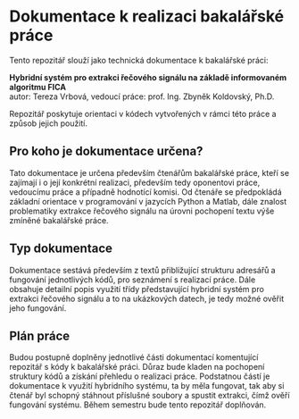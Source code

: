 # Dokumentace k realizaci bakalářské práce
Tento repozitář slouží jako technická dokumentace k bakalářské práci:

**Hybridní systém pro extrakci řečového signálu na základě informovaném algoritmu FICA** 
<br> autor: Tereza Vrbová, vedoucí práce: prof. Ing. Zbyněk Koldovský, Ph.D.

Repozitář poskytuje orientaci v kódech vytvořených v rámci této práce a způsob jejich použití.

## Pro koho je dokumentace určena?
Tato dokumentace je určena především čtenářům bakalářské práce, kteří se zajímají i o její konkrétní realizaci, především tedy oponentovi práce, vedoucímu práce a případně hodnotící komisi. Od čtenáře se předpokládá základní orientace v programování v jazycích Python a Matlab, dále znalost problematiky extrakce řečového signálu na úrovni pochopení textu výše zmíněné bakalářské práce.

## Typ dokumentace
Dokumentace sestává především z textů přibližující strukturu adresářů a fungování jednotlivých kódů, pro seznámení s realizací práce. Dále obsahuje detailní popis využití třídy představující hybridní systém pro extrakci řečového signálu a to na ukázkových datech, je tedy možné ověřit jeho fungování.

## Plán práce
Budou postupně doplněny jednotlivé části dokumentací komentující repozitář s kódy k bakalářské práci. Důraz bude kladen na pochopení struktury kódů a získání přehledu o realizaci práce. Podstatnou částí je dokumentace k využití hybridního systému, ta by měla fungovat, tak aby si čtenář byl schopný stáhnout příslušné soubory a spustit extrakci, čímž ověří fungování systému. Během semestru bude tento repozitář doplňován.
